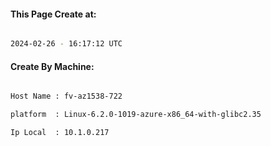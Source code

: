 
   
#### This Page Create at:

```bash

2024-02-26 - 16:17:12 UTC

```

#### Create By Machine:

```bash

Host Name : fv-az1538-722

platform  : Linux-6.2.0-1019-azure-x86_64-with-glibc2.35

Ip Local  : 10.1.0.217

```


